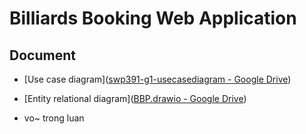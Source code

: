 

# Billiards Booking Web Application

## Document

- [Use case diagram]([swp391-g1-usecasediagram - Google Drive](https://drive.google.com/file/d/1HfEVQaANPcdVjBzUUeHJTZe6L87lEyyT/view?usp=sharing))

- [Entity relational diagram]([BBP.drawio - Google Drive](https://drive.google.com/file/d/1rvTZPWQv4poc__10mRtFpEu1PKdgNZnD/view?usp=sharing))

- vo~ trong luan